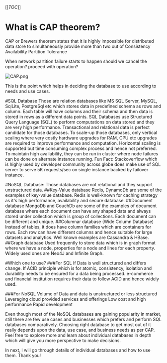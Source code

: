 [[_TOC_]]

# What is CAP theorem?
CAP or Brewers theorem states that it is highly impossible for distributed data store to simultaneously provide more than two out of 
    Consistency
    Availability
    Partition Tolerance

When network partition failure starts to happen should we
    cancel the operation?
    proceed with operation?

![CAP.png](/.attachments/CAP-8ac6ff05-94ed-4fea-ba98-e2f7e8d6c454.png)

This is the point which helps in deciding the database to use according to needs and use cases.

#SQL Database
 Those are relation databases like MS SQL Server, MySQL, SqlLite, PostgreSql etc which stores data in predefined schema as rows and column. Each table will have columns and their schema and then data is stored in rows as a different data points. SQL Databases use Structured Query Language (SQL) to perform computations on data stored and they are very high performance. Transactional and relational data is perfect candidate for those databases. To scale-up those databases, only vertical scaling where very costly hardware upgrades for RAM, CPU etc upgrades are required to improve performance and computation. Horizontal scaling is supported but time consuming complex process and hence not preferred. To maintain high availability, they can be run in cluster where node failures can be done on alternate instance running.
Fun Fact: Stackoverflow which is highly used by developer community across globe does make use of SQL server to serve 5K requests/sec on single instance backed by failover instance.

#NoSQL Database:
Those databases are not relational and they support unstructured data. 
##Key-Value database
Redis, DynamoDb are some of the examples of key-value database. Redis is well-known for caching strategy as it's high performance, availability and secure database.
##Document database
MongoDb and CouchDb are some of the examples of document database where each document can have any shaped data and always stored under collection which is group of collections. Each document can be different and unique.
##Columnar database (Wide Column Database)
Instead of tables, it does have column families which are containers for rows. Each row can have different columns and hence suitable for large datasets and analytics. Well known examples are Cassandra & HBase.
##Graph database
Used frequently to store data which is in graph format where we have a node, properties for a node and lines for each property. Widely used ones are Neo4J and Infinite Graph.

#Which one to use?
###For SQL 
If Data is well structured and differs change.
If ACID principle which is for atomic, consistency, isolation and durability needs to be ensured for a data being processed. e-commerce and financial institution requires their data to follow ACID and hence widely used.

###For NoSQL
Volume of Data and data is unstructured or less structured
Leveraging cloud provided services and offerings
Low cost and high performance
Rapid development

Even though most of the NoSQL databases are gaining popularity in market, still there are few use cases and businesses which prefers and perform SQL databases comparatively. Choosing right database to get most out of it really depends upon the data, use case, and business needs as per CAP. Feel free to explore more and learn about individual databases in depth which will give you more perspective to make decisions.

In next, I will go through details of individual databases and how to use them. Thank you!